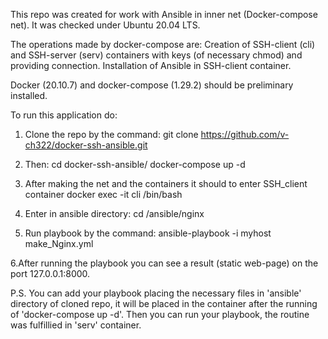 This repo was created for work with Ansible in inner net (Docker-compose net).
It was checked under Ubuntu 20.04 LTS.

The operations made by docker-compose are:
Creation of SSH-client (cli) and SSH-server (serv) containers with keys (of necessary chmod) and providing connection.
Installation of Ansible in SSH-client container.

Docker (20.10.7) and docker-compose (1.29.2) should be preliminary installed.

To run this application do:
1. Clone the repo by the command:
git clone https://github.com/v-ch322/docker-ssh-ansible.git

2. Then:
cd docker-ssh-ansible/
docker-compose up -d

3. After making the net and the containers it should to enter SSH_client container
docker exec -it cli /bin/bash

4. Enter in ansible directory:
cd /ansible/nginx

5. Run playbook by the command:
ansible-playbook -i myhost make_Nginx.yml

6.After running the playbook you can see a result (static web-page) on the port 127.0.0.1:8000.

P.S. You can add your playbook placing the necessary files in 'ansible' directory of cloned repo,
it will be placed in the container after the running of 'docker-compose up -d'.
Then you can run your playbook, the routine was fulfillied in 'serv' container.
